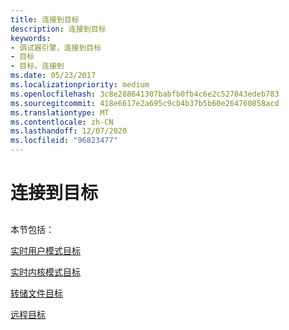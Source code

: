 ```yaml
---
title: 连接到目标
description: 连接到目标
keywords:
- 调试器引擎，连接到目标
- 目标
- 目标，连接到
ms.date: 05/23/2017
ms.localizationpriority: medium
ms.openlocfilehash: 3c8e288641307babfb0fb4c6e2c527843edeb783
ms.sourcegitcommit: 418e6617e2a695c9cb4b37b5b60e264760858acd
ms.translationtype: MT
ms.contentlocale: zh-CN
ms.lasthandoff: 12/07/2020
ms.locfileid: "96823477"
---
```

# <a name="connecting-to-targets"></a>连接到目标


## <span id="ddk_connecting_to_targets_dbx"></span><span id="DDK_CONNECTING_TO_TARGETS_DBX"></span>


本节包括：

[实时用户模式目标](live-user-mode-targets.md)

[实时内核模式目标](live-kernel-mode-targets.md)

[转储文件目标](dump-file-targets.md)

[远程目标](remote-targets.md)

 

 





